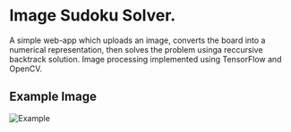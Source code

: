 # Image Sudoku Solver.

A simple web-app which uploads an image, converts the board into a numerical representation, then solves the problem usinga reccursive backtrack solution. Image processing implemented using TensorFlow and OpenCV.

## Example Image
![Example](https://github.com/multilogloss/sudoku/blob/master/example.png)
